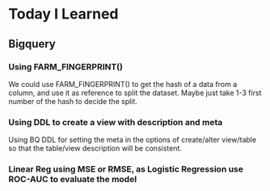 # Today I Learned

## Bigquery

### Using FARM_FINGERPRINT()

We could use FARM_FINGERPRINT() to get the hash of a data from a column, and use it as reference to split the dataset. Maybe just take 1-3 first number of the hash to decide the split.

### Using DDL to create a view with description and meta

Using BQ DDL for setting the meta in the options of create/alter view/table so that the table/view description will be consistent.

### Linear Reg using MSE or RMSE, as Logistic Regression use ROC-AUC to evaluate the model

